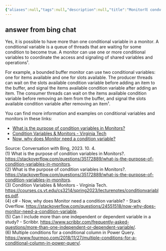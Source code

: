 ```yaml
---
{"aliases":null,"tags":null,"description":null,"title":"Monitor의 condvar가 하나일 필요가 없나?","created":"2023-10-04T21:28:35","updated":"2023-10-04T21:28:49","dg-publish":true,"permalink":"/docs/Monitor의 condvar가 하나일 필요가 없나/","dgPassFrontmatter":true}
---
```



## answer from bing chat

Yes, it is possible to have more than one conditional variable in a monitor. A conditional variable is a queue of threads that are waiting for some condition to become true. A monitor can use one or more conditional variables to coordinate the access and signaling of shared variables and operations¹.

For example, a bounded buffer monitor can use two conditional variables: one for items available and one for slots available. The producer threads can wait on the slots available condition variable before adding an item to the buffer, and signal the items available condition variable after adding an item. The consumer threads can wait on the items available condition variable before removing an item from the buffer, and signal the slots available condition variable after removing an item¹.

You can find more information and examples on conditional variables and monitors in these links:

- [What is the purpose of condition variables in Monitors?](^1^)
- [Condition Variables & Monitors - Virginia Tech](^2^)
- [Now, why does Monitor need a condition variable?](^4^)

Source: Conversation with Bing, 2023. 10. 4.  
(1) What is the purpose of condition variables in Monitors?. <https://stackoverflow.com/questions/35172889/what-is-the-purpose-of-condition-variables-in-monitors>.  
(2) What is the purpose of condition variables in Monitors?. <https://stackoverflow.com/questions/35172889/what-is-the-purpose-of-condition-variables-in-monitors>.  
(3) Condition Variables & Monitors - Virginia Tech. <https://courses.cs.vt.edu/cs3214/spring2023/lecturenotes/conditionvariables.pdf>.  
(4) c# - Now, why does Monitor need a condition variable? - Stack Overflow. <https://stackoverflow.com/questions/24551518/now-why-does-monitor-need-a-condition-variable>.  
(5) Can I include more than one independent or dependent variable in a study? - Scribbr. <https://www.scribbr.com/frequently-asked-questions/more-than-one-independent-or-dependent-variable/>.  
(6) Multiple conditions for a conditional column in Power Query. <https://www.fourmoo.com/2018/11/27/multiple-conditions-for-a-conditional-column-in-power-query/>.
